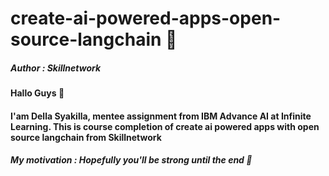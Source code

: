 # create-ai-powered-apps-open-source-langchain 📑
##### Author : Skillnetwork



#### Hallo Guys 👋
#### I'am Della Syakilla, mentee assignment from IBM Advance AI at Infinite Learning. This is course completion of create ai powered apps with open source langchain from Skillnetwork
##### My motivation : Hopefully you'll be strong until the end 🌻
